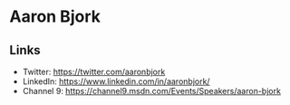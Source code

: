 # Aaron Bjork

## Links
- Twitter: https://twitter.com/aaronbjork
- LinkedIn: https://www.linkedin.com/in/aaronbjork/
- Channel 9: https://channel9.msdn.com/Events/Speakers/aaron-bjork
